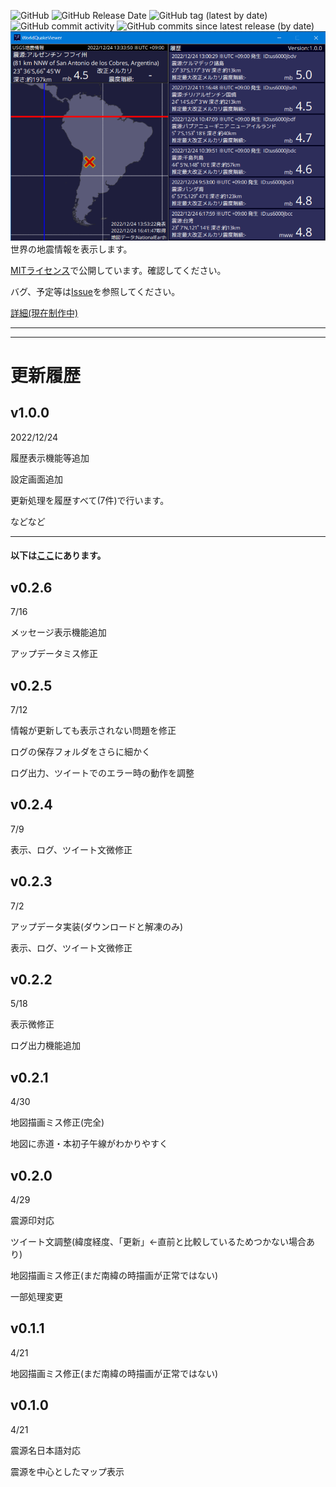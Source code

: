 ![GitHub](https://img.shields.io/github/license/Ichihai1415/WorldQuakeViewer)
![GitHub Release Date](https://img.shields.io/github/release-date/Ichihai1415/WorldQuakeViewer)
![GitHub tag (latest by date)](https://img.shields.io/github/v/tag/Ichihai1415/WorldQuakeViewer)
![GitHub commit activity](https://img.shields.io/github/commit-activity/m/Ichihai1415/WorldQuakeViewer)
![GitHub commits since latest release (by date)](https://img.shields.io/github/commits-since/Ichihai1415/WorldQuakeViewer/latest)
![サンプル画像](https://github.com/Ichihai1415/WorldQuakeViewer/blob/main/image/WQV_20221224_v1.0.0.png)
世界の地震情報を表示します。

[MITライセンス](https://opensource.org/licenses/mit-license.php)で公開しています。確認してください。

バグ、予定等は[Issue](https://github.com/Ichihai1415/WorldQuakeViewer/issues)を参照してください。

[詳細(現在制作中)](https://Ichihai1415.github.io/programs/released/WQV/)

---
---
# 更新履歴

## v1.0.0
2022/12/24

履歴表示機能等追加

設定画面追加

更新処理を履歴すべて(7件)で行います。

などなど

---
#### 以下は[ここ](https://github.com/Ichihai1415/WorldQuakeViewer_Beta)にあります。
## v0.2.6
7/16

メッセージ表示機能追加

アップデータミス修正

## v0.2.5
7/12

情報が更新しても表示されない問題を修正

ログの保存フォルダをさらに細かく

ログ出力、ツイートでのエラー時の動作を調整

## v0.2.4
7/9

表示、ログ、ツイート文微修正

## v0.2.3
7/2

アップデータ実装(ダウンロードと解凍のみ)

表示、ログ、ツイート文微修正

## v0.2.2
5/18

表示微修正

ログ出力機能追加

## v0.2.1
4/30

地図描画ミス修正(完全)

地図に赤道・本初子午線がわかりやすく

## v0.2.0
4/29

震源印対応

ツイート文調整(緯度経度、「更新」←直前と比較しているためつかない場合あり)

地図描画ミス修正(まだ南緯の時描画が正常ではない)

一部処理変更

## v0.1.1
4/21

地図描画ミス修正(まだ南緯の時描画が正常ではない)

## v0.1.0
4/21

震源名日本語対応

震源を中心としたマップ表示
